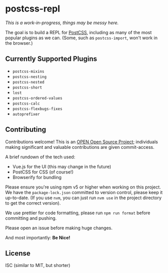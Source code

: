 # postcss-repl

_This is a work-in-progress, things may be messy here._

The goal is to build a REPL for [PostCSS](http://postcss.org/), including as many of the most popular plugins as we can. (Some, such as `postcss-import`, won't work in the browser.)

## Currently Supported Plugins

* `postcss-mixins`
* `postcss-nesting`
* `postcss-nested`
* `postcss-short`
* `lost`
* `postcss-ordered-values`
* `postcss-calc`
* `postcss-flexbugs-fixes`
* `autoprefixer`

## Contributing

Contributions welcome! This is an [OPEN Open Source Project](http://openopensource.org/); individuals making significant and valuable contributions are given commit-access.

A brief rundown of the tech used:

* Vue.js for the UI (this may change in the future)
* PostCSS for CSS (of course!)
* Browserify for bundling

Please ensure you're using npm v5 or higher when working on this project. We have the `package-lock.json` committed to version control, please keep it up-to-date. (If you use `nvm`, you can just run `nvm use` in the project directory to get the correct version).

We use prettier for code formatting, please run `npm run format` before committing and pushing.

Please open an issue before making huge changes.

And most importantly: **Be Nice!**

## License

ISC (similar to MIT, but shorter)
